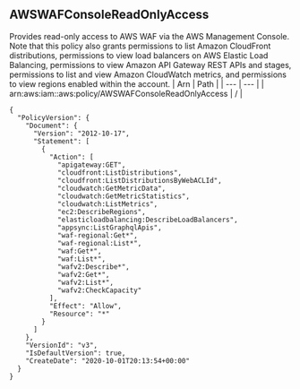 
## AWSWAFConsoleReadOnlyAccess
Provides read-only access to AWS WAF via the AWS Management Console. Note that this policy also grants permissions to list Amazon CloudFront distributions, permissions to view load balancers on AWS Elastic Load Balancing, permissions to view Amazon API Gateway REST APIs and stages, permissions to list and view Amazon CloudWatch metrics, and permissions to view regions enabled within the account.
| Arn | Path |
| --- | --- |
| arn:aws:iam::aws:policy/AWSWAFConsoleReadOnlyAccess | / |
```
{
  "PolicyVersion": {
    "Document": {
      "Version": "2012-10-17",
      "Statement": [
        {
          "Action": [
            "apigateway:GET",
            "cloudfront:ListDistributions",
            "cloudfront:ListDistributionsByWebACLId",
            "cloudwatch:GetMetricData",
            "cloudwatch:GetMetricStatistics",
            "cloudwatch:ListMetrics",
            "ec2:DescribeRegions",
            "elasticloadbalancing:DescribeLoadBalancers",
            "appsync:ListGraphqlApis",
            "waf-regional:Get*",
            "waf-regional:List*",
            "waf:Get*",
            "waf:List*",
            "wafv2:Describe*",
            "wafv2:Get*",
            "wafv2:List*",
            "wafv2:CheckCapacity"
          ],
          "Effect": "Allow",
          "Resource": "*"
        }
      ]
    },
    "VersionId": "v3",
    "IsDefaultVersion": true,
    "CreateDate": "2020-10-01T20:13:54+00:00"
  }
}
```
